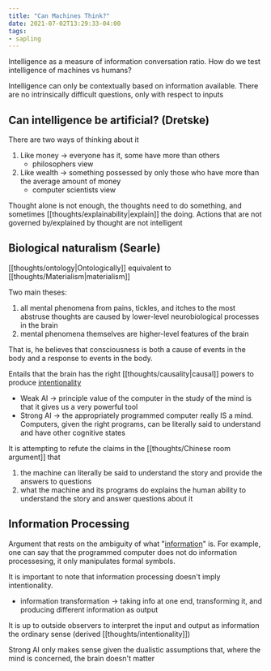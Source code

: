```yaml
---
title: "Can Machines Think?"
date: 2021-07-02T13:29:33-04:00
tags:
- sapling
---
```


Intelligence as a measure of information conversation ratio. How do we test intelligence of machines vs humans?

Intelligence can only be contextually based on information available. There are no intrinsically difficult questions, only with respect to inputs

## Can intelligence be artificial? (Dretske)
There are two ways of thinking about it
1. Like money → everyone has it, some have more than others
	-   philosophers view
2. Like wealth → something possessed by only those who have more than the average amount of money
	-   computer scientists view

Thought alone is not enough, the thoughts need to do something, and sometimes [[thoughts/explainability|explain]] the doing. Actions that are not governed by/explained by thought are not intelligent

## Biological naturalism (Searle)
[[thoughts/ontology|Ontologically]] equivalent to [[thoughts/Materialism|materialism]]

Two main theses:
1.  all mental phenomena from pains, tickles, and itches to the most abstruse thoughts are caused by lower-level neurobiological processes in the brain
2.  mental phenomena themselves are higher-level features of the brain

That is, he believes that consciousness is both a cause of events in the body and a response to events in the body.

Entails that the brain has the right [[thoughts/causality|causal]] powers to produce [intentionality](thoughts/intentionality.md)   
-  Weak AI → principle value of the computer in the study of the mind is that it gives us a very powerful tool
-  Strong AI → the appropriately programmed computer really IS a mind. Computers, given the right programs, can be literally said to understand and have other cognitive states

It is attempting to refute the claims in the [[thoughts/Chinese room argument]] that
1.  the machine can literally be said to understand the story and provide the answers to questions
2.  what the machine and its programs do explains the human ability to understand the story and answer questions about it

## Information Processing
Argument that rests on the ambiguity of what "[information](thoughts/information.md)" is. For example, one can say that the programmed computer does not do information processesing, it only manipulates formal symbols.

It is important to note that information processing doesn't imply intentionality.
-   information transformation → taking info at one end, transforming it, and producing different information as output

It is up to outside observers to interpret the input and output as information the ordinary sense (derived [[thoughts/intentionality]])

Strong AI only makes sense given the dualistic assumptions that, where the mind is concerned, the brain doesn't matter